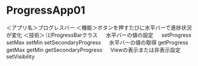 # ProgressApp01
＜アプリ名＞プログレスバー
＜機能＞ボタンを押すたびに水平バーで進捗状況が変化
＜技術＞
⑴ProgressBarクラス
　 水平バーの値の設定
　  setProgress  setMax  setMin  setSecondaryProgress
　 水平バーの値の取得
    getProgress  getMax  getMin  getSecondaryProgress
　 Viewの表示または非表示設定
    setVisibility
